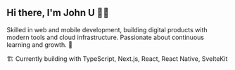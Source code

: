 
## Hi there, I'm John U 👋🏾

Skilled in web and mobile development, building digital products with modern tools and cloud infrastructure. Passionate about continuous learning and growth. 🌱


🏗 Currently building with TypeScript, Next.js, React, React Native, SvelteKit

<!--
**arjorb/arjorb** is a ✨ _special_ ✨ repository because its `README.md` (this file) appears on your GitHub profile.

Here are some ideas to get you started:


- 🔭 I’m currently working on ...
- 🌱 I’m currently learning ...
- 👯 I’m looking to collaborate on ...
- 🤔 I’m looking for help with ...
- 💬 Ask me about ...
- 📫 How to reach me: ...
- 😄 Pronouns: ...
- ⚡ Fun fact: ...

-->
